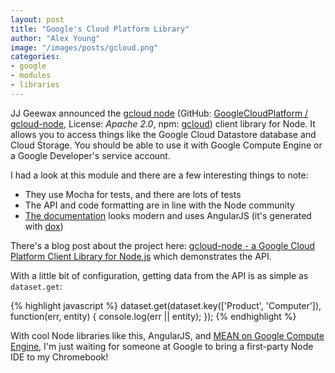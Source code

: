 ```yaml
---
layout: post
title: "Google's Cloud Platform Library"
author: "Alex Young"
image: "/images/posts/gcloud.png"
categories:
- google
- modules
- libraries
---
```


JJ Geewax announced the [gcloud node](http://googlecloudplatform.github.io/gcloud-node/#/) (GitHub: [GoogleCloudPlatform / gcloud-node](https://github.com/GoogleCloudPlatform/gcloud-node), License: _Apache 2.0_, npm: [gcloud](https://www.npmjs.org/package/gcloud)) client library for Node.  It allows you to access things like the Google Cloud Datastore database and Cloud Storage.  You should be able to use it with Google Compute Engine or a Google Developer's service account.

I had a look at this module and there are a few interesting things to note:

* They use Mocha for tests, and there are lots of tests
* The API and code formatting are in line with the Node community
* [The documentation](http://googlecloudplatform.github.io/gcloud-node/#/docs/) looks modern and uses AngularJS (it's generated with [dox](https://www.npmjs.org/package/dox))

There's a blog post about the project here: [gcloud-node - a Google Cloud Platform Client Library for Node.js](http://googlecloudplatform.blogspot.co.uk/2014/09/gcloud-node-google-cloud-platform-client-library-for-nodejs.html) which demonstrates the API.

With a little bit of configuration, getting data from the API is as simple as `dataset.get`:

{% highlight javascript %}
dataset.get(dataset.key(['Product', 'Computer']), function(err, entity) {
  console.log(err || entity);
});
{% endhighlight %}

With cool Node libraries like this, AngularJS, and [MEAN on Google Compute Engine](http://dailyjs.com/2014/08/28/mean-google/), I'm just waiting for someone at Google to bring a first-party Node IDE to my Chromebook!

